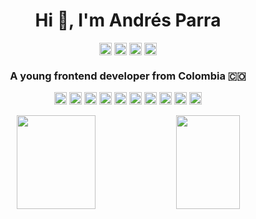 
<h1 align="center">Hi 👋, I'm Andrés Parra</h1>

<p align="center">
  <a href=https://codepen.io/andresparrago target="_blank"><img align="center" src=https://cdn.jsdelivr.net/npm/simple-icons@3.0.1/icons/codepen.svg height="20" width="20" /></a>
  <a href=https://www.facebook.com/andresparradev target="_blank"><img align="center" src=https://cdn.jsdelivr.net/npm/simple-icons@3.0.1/icons/facebook.svg height="20" width="20" /></a>
  <a href=https://twitter.com/AndresParraGar4 target="_blank"><img align="center" src=https://cdn.jsdelivr.net/npm/simple-icons@3.0.1/icons/twitter.svg height="20" width="20" /></a>
  <a href=https://www.linkedin.com/in/andr%C3%A9s-alfonso-parra-garz%C3%B3n-37529919a/ target="_blank"><img align="center" src=https://cdn.jsdelivr.net/npm/simple-icons@3.0.1/icons/linkedin.svg height="20" width="20" /></a>
</p>


<h3 align="center">A young frontend developer from Colombia 🇨🇴</h3>



<p align="center">
  <img src="https://img.icons8.com/color/48/000000/git.png" alt="git" width="20" height="20" />
  <img src=https://devicons.github.io/devicon/devicon.git/icons/react/react-original-wordmark.svg alt=react width="20" height="20"/> 
  <img src=https://devicons.github.io/devicon/devicon.git/icons/css3/css3-original-wordmark.svg alt=css3 width="20" height="20"/> 
  <img src=https://devicons.github.io/devicon/devicon.git/icons/html5/html5-original-wordmark.svg alt=html5 width="20" height="20"/> 
  <img src=https://devicons.github.io/devicon/devicon.git/icons/javascript/javascript-original.svg alt=javascript width="20" height="20"/> 
  <img src=https://devicons.github.io/devicon/devicon.git/icons/sass/sass-original.svg alt=sass width="20" height="20"/> 
  <img src="https://img.icons8.com/dusk/64/000000/webpack.png" alt="webpack" width="20" height="20" />
  <img src="https://img.icons8.com/windows/32/000000/gulp.png" alt="gulp" width="20" height="20" />
  <img src="https://img.icons8.com/color/48/000000/vue-js.png" alt="vue" width="20" height="20" />
  <img src="https://img.icons8.com/color/48/000000/nodejs.png" alt="nodejs" width="20" height="20" />
</p>

<p align="center">
  <img width="50%" height="150px" src="https://github-readme-stats.vercel.app/api?username=AndresParraGO&show_icons=true&hide_border=false&title_color=555&text_color=777&icon_color=777&bg_color=fff" />  
  <img src="https://github-readme-stats.vercel.app/api/top-langs/?username=AndresParraGO&layout=compact" align="top" height="150px" width="45%" />
</p>


